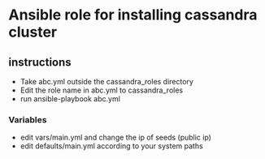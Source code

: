 # Ansible role for installing cassandra cluster
## instructions
* Take abc.yml outside the cassandra_roles directory
* Edit the role name in abc.yml to cassandra_roles
* run ansible-playbook abc.yml

### Variables
* edit vars/main.yml and change the ip of seeds (public ip)
* edit defaults/main.yml according to your system paths
